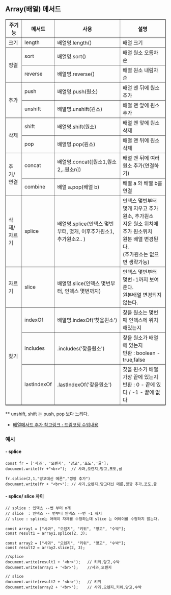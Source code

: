## Array(배열) 메서드

<table border="1" cellspacing="0">
<tr> <th> 주기능 </th> <th> 메서드 </th> <th> 사용 </th> <th> 설명 </th> </tr>
<tr> <td> 크기 </td> <td> length </td><td> 배열명.length() </td> <td> 배열 크기 </td> </tr>
<tr> <td rowspan ="2">정렬</td><td> sort </td> <td> 배열명.sort() </td> <td> 배열 원소 오름차순 </td> </tr>
<tr>                         <td> reverse </td> <td> 배열명.reverse() </td> <td> 배열 원소 내림차순 </td> </tr>
<tr> <td rowspan ="2"> 추가 </td> <td> push </td> <td> 배열명.push(원소) </td> <td> 배열 맨 뒤에 원소 추가 </td> </tr>
<tr>                        <td> unshift </td> <td> 배열명.unshift(원소) </td> <td> 배열 맨 앞에 원소 추가 </td> </tr>
<tr> <td rowspan ="2"> 삭제 </td> <td> shift </td><td> 배열명.shift(원소) </td> <td> 배열 맨 앞에 원소 삭제 </td> </tr>
<tr>                         <td> pop </td> <td> 배열명.pop(원소) </td> <td> 배열 맨 뒤에 원소 삭제 </td> </tr>
<tr> <td rowspan ="2"> 추가/연결 </td><td> concat </td> <td> 배열명.concat([원소1,원소2,..원소n]) </td> <td> 배열 맨 뒤에 여러원소 추가(연결하기) </td> </tr>
<tr>                         <td> combine </td> <td> 배열 a.pop(배열 b) </td> <td> 배열 a 와 배열 b를 연결 </td> </tr>
<tr> <td> 삭제/자르기 </td> <td> splice </td><td> 배열명.splice(인덱스 몇번부터, 몇개, 이후추가원소1, 추가원소2.. ) </td> <td> 인덱스 몇번부터 몇개 지우고 추가원소, 추가원소<br> 지운 원소 위치에 추가 원소위치 <br> 원본 배열 변경된다. <br>(추가원소는 없으면 생략가능)  </td> </tr>
<tr> <td> 자르기   <td> slice </td><td> 배열명.slice(인덱스 몇번부터, 인덱스 몇번까지) </td> <td> 인덱스 몇번부터 몇번-1까지 보여준다. <br> 원본배열 변경되지 않는다.</td> </tr>

<tr> <td rowspan ="3"> 찾기 </td><td> indexOf </td> <td> 배열명.indexOf('찾을원소') </td> <td> 찾을 원소는 몇번째 인덱스에 위치해있는지 </td> </tr>
<tr>                         <td> includes </td> <td> .includes('찾을원소') </td> <td> 찾을 원소가 배열에 있는지<br>반환 : boolean - true,false </td> </tr>
<tr>                         <td> lastIndexOf </td> <td> .lastIndexOf('찾을원소') </td> <td> 찾을 원소가 배열 가장 끝에 있는지 <br>반환 : 0 - 끝에 있다 / -1 - 끝에 없다 </td> </tr>
</table>

\*\* unshift, shift 는 push, pop 보다 느리다.

- [배열메서드 추가 참고링크 : 드림코딩 수업내용](https://github.com/hyeah0/Javascript/blob/master/Javascript_dreamcoding/js8_array.js)

### 예시

#### - splice

```
const fr = ['사과', '오렌지', '망고','포도','귤'];
document.write(fr +"<br>");  // 사과,오렌지,망고,포도,귤

fr.splice(2,1,"망고대신 메론","낑깡 추가")
document.write(fr + "<br>"); // 사과,오렌지,망고대신 메론,낑깡 추가,포도,귤
```

#### - splice/ slice 차이

```
// splice : 인덱스 --번 부터 n개
// slice  : 인덱스 -- 번부터 인덱스 --번 -1 까지
// slice : splice는 어레이 자체를 수정하는데 slice 는 어레이를 수정하지 않는다.

const array1 = ["사과", "오렌지", "키위", "망고", "수박"];
const result1 = array1.splice(2, 3);

const array2 = ["사과", "오렌지", "키위", "망고", "수박"];
const result2 = array2.slice(2, 3);

//splice
document.write(result1 + '<br>');   // 키위,망고,수박
document.write(array1 + '<br>');    //사과,오렌지

// slice
document.write(result2 + '<br>');   // 키위
document.write(array2 + '<br>');    // 사과,오렌지,키위,망고,수박

```
